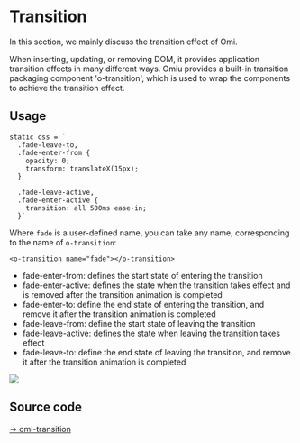 # Transition

In this section, we mainly discuss the transition effect of Omi.

When inserting, updating, or removing DOM, it provides application transition effects in many different ways. Omiu provides a built-in transition packaging component 'o-transition', which is used to wrap the components to achieve the transition effect.

## Usage

```tsx
static css = `
  .fade-leave-to,
  .fade-enter-from {
    opacity: 0;
    transform: translateX(15px);
  }

  .fade-leave-active,
  .fade-enter-active {
    transition: all 500ms ease-in;
  }`
```

Where `fade` is a user-defined name, you can take any name, corresponding to the name of `o-transition`:


```tsx
<o-transition name="fade"></o-transition>
```

* fade-enter-from: defines the start state of entering the transition
* fade-enter-active: defines the state when the transition takes effect and is removed after the transition animation is completed
* fade-enter-to: define the end state of entering the transition, and remove it after the transition animation is completed
* fade-leave-from: define the start state of leaving the transition
* fade-leave-active: defines the state when leaving the transition takes effect
* fade-leave-to: define the end state of leaving the transition, and remove it after the transition animation is completed

![](https://gtimg.wechatpay.cn/resource/xres/img/202208/2494dd9ecc01582e53a0d22d085fd932_1468x346.png)

## Source code

[→ omi-transition](https://github.com/Tencent/omi/tree/master/packages/omi-transition)


